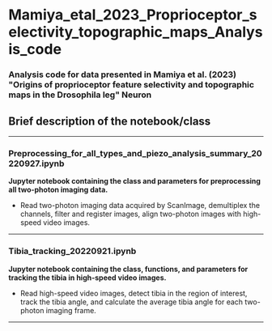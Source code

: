 # Mamiya_etal_2023_Proprioceptor_selectivity_topographic_maps_Analysis_code

### Analysis code for data presented in Mamiya et al. (2023) "Origins of proprioceptor feature selectivity and topographic maps in the Drosophila leg" Neuron

## Brief description of the notebook/class
---
### Preprocessing_for_all_types_and_piezo_analysis_summary_20220927.ipynb
**Jupyter notebook containing the class and parameters for preprocessing all two-photon imaging data.**
* Read two-photon imaging data acquired by ScanImage, demultiplex the channels, filter and register images, align two-photon images with high-speed video images. 
---
### Tibia_tracking_20220921.ipynb
**Jupyter notebook containing the class, functions, and parameters for tracking the tibia in high-speed video images.**
* Read high-speed video images, detect tibia in the region of interest, track the tibia angle, and calculate the average tibia angle for each two-photon imaging frame.
---
